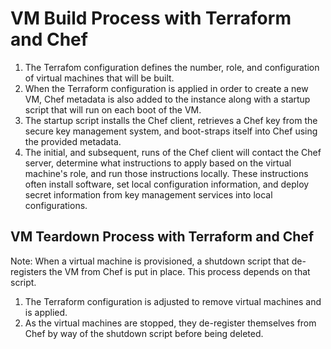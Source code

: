 # VM Build Process with Terraform and Chef

1. The Terrafom configuration defines the number, role, and configuration of
   virtual machines that will be built.
1. When the Terraform configuration is applied in order to create a new VM,
   Chef metadata is also added to the instance along with a startup script
   that will run on each boot of the VM.
1. The startup script installs the Chef client, retrieves a Chef key from the
   secure key management system, and boot-straps itself into Chef using the
   provided metadata.
1. The initial, and subsequent, runs of the Chef client will contact the Chef
   server, determine what instructions to apply based on the virtual machine's
   role, and run those instructions locally. These instructions often install
   software, set local configuration information, and deploy secret
   information from key management services into local configurations.


## VM Teardown Process with Terraform and Chef

Note: When a virtual machine is provisioned, a shutdown script that
de-registers the VM from Chef is put in place. This process depends on that
script.

1. The Terraform configuration is adjusted to remove virtual machines and is
   applied.
1. As the virtual machines are stopped, they de-register themselves from Chef
   by way of the shutdown script before being deleted.
